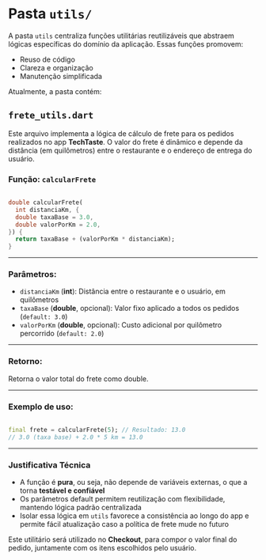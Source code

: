 # Pasta `utils/`

A pasta `utils` centraliza funções utilitárias reutilizáveis que abstraem lógicas específicas do domínio da aplicação. Essas funções promovem:
- Reuso de código
- Clareza e organização
- Manutenção simplificada

Atualmente, a pasta contém:

## `frete_utils.dart`
Este arquivo implementa a lógica de cálculo de frete para os pedidos realizados no app **TechTaste**. 
O valor do frete é dinâmico e depende da distância (em quilômetros) entre o restaurante e o endereço de entrega do usuário.

### Função: `calcularFrete`
```dart

double calcularFrete(
  int distanciaKm, {
  double taxaBase = 3.0,
  double valorPorKm = 2.0,
}) {
  return taxaBase + (valorPorKm * distanciaKm);
}

```
---
### Parâmetros:
- `distanciaKm` (**int**): Distância entre o restaurante e o usuário, em quilômetros
- `taxaBase` (**double**, opcional): Valor fixo aplicado a todos os pedidos (`default: 3.0`)
- `valorPorKm` (**double**, opcional): Custo adicional por quilômetro percorrido (`default: 2.0`)
---  
### Retorno: 
Retorna o valor total do frete como double.

---
### Exemplo de uso:
```dart

final frete = calcularFrete(5); // Resultado: 13.0
// 3.0 (taxa base) + 2.0 * 5 km = 13.0

```
---
### Justificativa Técnica
- A função é **pura**, ou seja, não depende de variáveis externas, o que a torna **testável e confiável**
- Os parâmetros default permitem reutilização com flexibilidade, mantendo lógica padrão centralizada
- Isolar essa lógica em `utils` favorece a consistência ao longo do app e permite fácil atualização caso a política de frete mude no futuro

Este utilitário será utilizado no **Checkout**, para compor o valor final do pedido, juntamente com os itens escolhidos pelo usuário.
